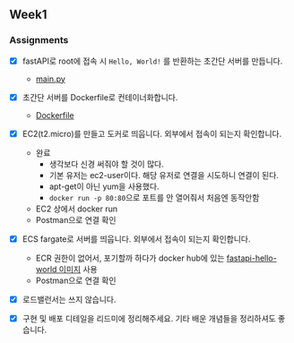 ## Week1

### Assignments

- [x] fastAPI로 root에 접속 시 `Hello, World!` 를 반환하는 초간단 서버를 만듭니다.

  - [main.py](./main.py)

- [x] 초간단 서버를 Dockerfile로 컨테이너화합니다.

  - [Dockerfile](./Dockerfile)

- [x] EC2(t2.micro)를 만들고 도커로 띄웁니다. 외부에서 접속이 되는지 확인합니다.

  - 완료
    - 생각보다 신경 써줘야 할 것이 많다.
    - 기본 유저는 ec2-user이다. 해당 유저로 연결을 시도하니 연결이 된다.
    - apt-get이 아닌 yum을 사용했다.
    - `docker run -p 80:80`으로 포트를 안 열어줘서 처음엔 동작안함
  - EC2 상에서 docker run
  - Postman으로 연결 확인

- [x] ECS fargate로 서버를 띄웁니다. 외부에서 접속이 되는지 확인합니다.

  - ECR 권한이 없어서, 포기할까 하다가 docker hub에 있는 [fastapi-hello-world 이미지](https://hub.docker.com/r/asdkant/fastapi-hello-world) 사용
  - Postman으로 연결 확인

- [x] 로드밸런서는 쓰지 않습니다.

- [x] 구현 및 배포 디테일을 리드미에 정리해주세요. 기타 배운 개념들을 정리하셔도 좋습니다.
